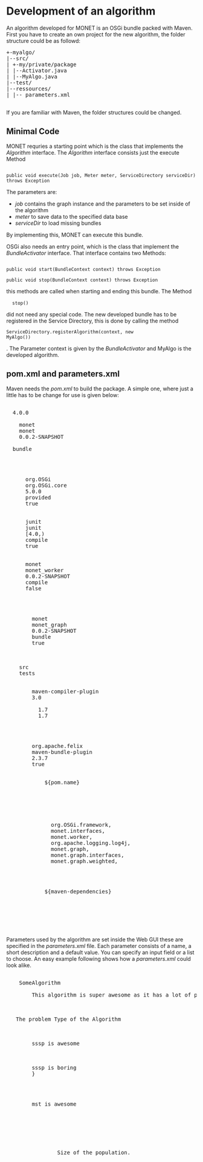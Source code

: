 # Development of an algorithm

An algorithm developed for MONET is an OSGi bundle packed with Maven. First you have to create an own project for the new algorithm, the folder structure could be as followd:

<pre>
+-myalgo/
|--src/
| +-my/private/package
| |--Activator.java
| |--MyAlgo.java
|--test/
|--ressources/
| |-- parameters.xml

</pre>

If you are familiar with Maven, the folder structures could be changed.

## Minimal Code

MONET requries a starting point which is the class that implements the *Algorithm* interface. The *Algorithm* interface consists just the execute Method

<pre><code class="java">
public void execute(Job job, Meter meter, ServiceDirectory serviceDir) throws Exception
</code></pre>

The parameters are:

* *job* contains the graph instance and the parameters to be set inside of the algorithm
* *meter* to save data to the specified data base
* *serviceDir* to load missing bundles

By implementing this, MONET can execute this bundle.

OSGi also needs an entry point, which is the class that implement the *BundleActivator* interface. That interface contains two Methods:

<pre><code class="java">
public void start(BundleContext context) throws Exception

public void stop(BundleContext context) throws Exception
</code></pre>

this methods are called when starting and ending this bundle. The Method <pre> <code class="java"> stop() </code></pre> did not need any special code. The new developed bundle has to be registered in the Service Directory, this is done by calling the method <pre><code class="java">ServiceDirectory.registerAlgorithm(context, new MyAlgo()) </code></pre>. The Parameter context is given by the *BundleActivator* and MyAlgo is the developed algorithm.

## pom.xml and parameters.xml

Maven needs the *pom.xml* to build the package. A simple one, where just a little has to be change for use is given below:

<pre>
<project xmlns="http://maven.apache.org/POM/4.0.0" xmlns:xsi="http://www.w3.org/2001/XMLSchema-instance"
  xsi:schemaLocation="http://maven.apache.org/POM/4.0.0 http://maven.apache.org/xsd/maven-4.0.0.xsd">
  <modelVersion>4.0.0</modelVersion>
  <parent>
    <groupId>monet</groupId>
    <artifactId>monet</artifactId>
    <version>0.0.2-SNAPSHOT</version>
  </parent>
  <packaging>bundle</packaging>
  <artifactId><!-- Name hierhin --></artifactId>

  <dependencies>
    <dependency>
      <groupId>org.OSGi</groupId>
      <artifactId>org.OSGi.core</artifactId>
      <version>5.0.0</version>
      <scope>provided</scope>
      <optional>true</optional>
    </dependency>
    <dependency>
      <groupId>junit</groupId>
      <artifactId>junit</artifactId>
      <version>[4.0,)</version>
      <scope>compile</scope>
      <optional>true</optional>
    </dependency>
    <dependency>
      <groupId>monet</groupId>
      <artifactId>monet_worker</artifactId>
      <version>0.0.2-SNAPSHOT</version>
      <scope>compile</scope>
      <optional>false</optional>
    </dependency>

    <!-- spezifische Abhaengigkeiten -->
    <dependency>
    	<groupId>monet</groupId>
    	<artifactId>monet_graph</artifactId>
    	<version>0.0.2-SNAPSHOT</version>
        <type>bundle</type>
        <optional>true</optional>
    </dependency>
  </dependencies>
  <build>
    <sourceDirectory>src</sourceDirectory>
    <testSourceDirectory>tests</testSourceDirectory>
    <plugins>
      <plugin>
        <artifactId>maven-compiler-plugin</artifactId>
        <version>3.0</version>
        <configuration>
          <source>1.7</source>
          <target>1.7</target>
        </configuration>
      </plugin>

      <plugin>
        <groupId>org.apache.felix</groupId>
        <artifactId>maven-bundle-plugin</artifactId>
        <version>2.3.7</version>
        <extensions>true</extensions>
        <configuration>
          <instructions>
            <Bundle-Name>${pom.name}</Bundle-Name>
            <Private-Package>
              <!-- Interne Pakete -->
            </Private-Package>
            <Bundle-Activator><!-- Klasse, welche BundleActivator implementiert --></Bundle-Activator>
            <Import-Package>
            <!-- Importierte Pakete -->
              org.OSGi.framework,
              monet.interfaces,
              monet.worker,
              org.apache.logging.log4j,
              monet.graph,
              monet.graph.interfaces,
              monet.graph.weighted,
            </Import-Package>
            <Export-Package>
              <!-- Exportierte Pakete -->
            </Export-Package>
            <Bundle-ClassPath>${maven-dependencies}</Bundle-ClassPath>
          </instructions>
        </configuration>
      </plugin>
    </plugins>
  </build>
</project>
</pre>

Parameters used by the algorithm are set inside the Web GUI these are specified in the *parameters.xml* file. Each parameter consists of a name, a short description and a default value. You can specify an input field or a list to choose. An easy example following shows how a *parameters.xml* could look alike.

<pre>
<algorithmxmlns:xsi="http://www.w3.org/2001/XMLSchema-instance" xsi:noNamespaceSchemaLocation="bundle-description.xsd">
    <name>SomeAlgorithm</name>
    <description>
        This algorithm is super awesome as it has a lot of parameters.
    </description>
    <parameters>
<parameter name="problemType">
  <description> The problem Type of the Algorithm </description>
  <choices>
    <choice value="SSSP">
      <parameter name="sssp_specific_parameter1">
        <description>sssp is awesome</description>
        <integer default="42"/>
      </parameter>
      <parameter name="sssp_specific_parameter2">
        <description>sssp is boring</description>
        <integer default="4711"/>}
      </parameter>
    </choice>
    <choice value="MST">
      <parameter name="mst_specific_parameter1">
        <description>mst is awesome</description>
        <decimal default="3.14159"/>
      </parameter>
    </choice>
  </choices>
</parameter>
 <parameter name="popsize">
            <description>
                Size of the population.
            </description>
            <integer default="1"/>
        </parameter>
</parameters>
</algorithm>
</pre>
